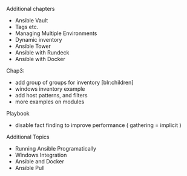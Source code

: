 Additional chapters
  * Ansible Vault
  * Tags etc.
  * Managing Multiple Environments
  * Dynamic inventory
  * Ansible Tower
  * Ansible with Rundeck
  * Ansible with Docker
  
Chap3:
  *  add group of groups for inventory [blr:children]
  *  windows inventory example
  *  add host patterns, and filters
  *  more examples on modules

Playbook
  * disable fact finding to improve performance  ( gathering = implicit )


Additional Topics
  * Running Ansible Programatically
  * Windows Integration
  * Ansible and Docker
  * Ansible Pull

